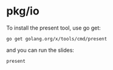 # pkg/io

To install the present tool, use go get:

	go get golang.org/x/tools/cmd/present

and you can run the slides:

	present
